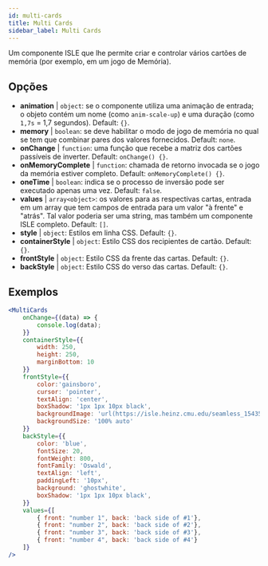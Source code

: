 ```yaml
---
id: multi-cards
title: Multi Cards
sidebar_label: Multi Cards
---
```


Um componente ISLE que lhe permite criar e controlar vários cartões de memória (por exemplo, em um jogo de Memória).

## Opções

* __animation__ | `object`: se o componente utiliza uma animação de entrada; o objeto contém um nome (como `anim-scale-up`) e uma duração (como `1,7s` = 1,7 segundos). Default: `{}`.
* __memory__ | `boolean`: se deve habilitar o modo de jogo de memória no qual se tem que combinar pares dos valores fornecidos. Default: `none`.
* __onChange__ | `function`: uma função que recebe a matriz dos cartões passíveis de inverter. Default: `onChange() {}`.
* __onMemoryComplete__ | `function`: chamada de retorno invocada se o jogo da memória estiver completo. Default: `onMemoryComplete() {}`.
* __oneTime__ | `boolean`: indica se o processo de inversão pode ser executado apenas uma vez. Default: `false`.
* __values__ | `array<object>`: os valores para as respectivas cartas, entrada em um array que tem campos de entrada para um valor "à frente" e "atrás". Tal valor poderia ser uma string, mas também um componente ISLE completo. Default: `[]`.
* __style__ | `object`: Estilos em linha CSS. Default: `{}`.
* __containerStyle__ | `object`: Estilo CSS dos recipientes de cartão. Default: `{}`.
* __frontStyle__ | `object`: Estilo CSS da frente das cartas. Default: `{}`.
* __backStyle__ | `object`: Estilo CSS do verso das cartas. Default: `{}`.


## Exemplos

```jsx live
<MultiCards
    onChange={(data) => {
        console.log(data);
    }}
    containerStyle={{
        width: 250,
        height: 250,
        marginBottom: 10
    }}
    frontStyle={{
        color:'gainsboro',
        cursor: 'pointer',
        textAlign: 'center',
        boxShadow: '1px 1px 10px black',
        backgroundImage: 'url(https://isle.heinz.cmu.edu/seamless_1543575455035.png)',
        backgroundSize: '100% auto'
    }}
    backStyle={{
        color: 'blue',
        fontSize: 20,
        fontWeight: 800,
        fontFamily: 'Oswald',
        textAlign: 'left',
        paddingLeft: '10px',
        background: 'ghostwhite',
        boxShadow: '1px 1px 10px black',
    }}
    values={[
        { front: "number 1", back: 'back side of #1'},
        { front: "number 2", back: 'back side of #2'},
        { front: "number 3", back: 'back side of #3'},
        { front: "number 4", back: 'back side of #4'}
    ]}
/>
``` 



